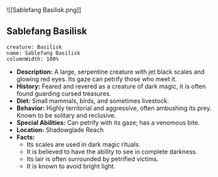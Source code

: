 ![[Sablefang Basilisk.png]]

## Sablefang Basilisk

```statblock
creature: Basilisk
name: Sablefang Basilisk
columnWidth: 100%
```

- **Description:** A large, serpentine creature with jet black scales and glowing red eyes. Its gaze can petrify those who meet it.
- **History:** Feared and revered as a creature of dark magic, it is often found guarding cursed treasures.
- **Diet:** Small mammals, birds, and sometimes livestock.
- **Behavior:** Highly territorial and aggressive, often ambushing its prey. Known to be solitary and reclusive.
- **Special Abilities:** Can petrify with its gaze; has a venomous bite.
- **Location:** Shadowglade Reach
- **Facts:**
    - Its scales are used in dark magic rituals.
    - It is believed to have the ability to see in complete darkness.
    - Its lair is often surrounded by petrified victims.
    - It is known to avoid bright light.